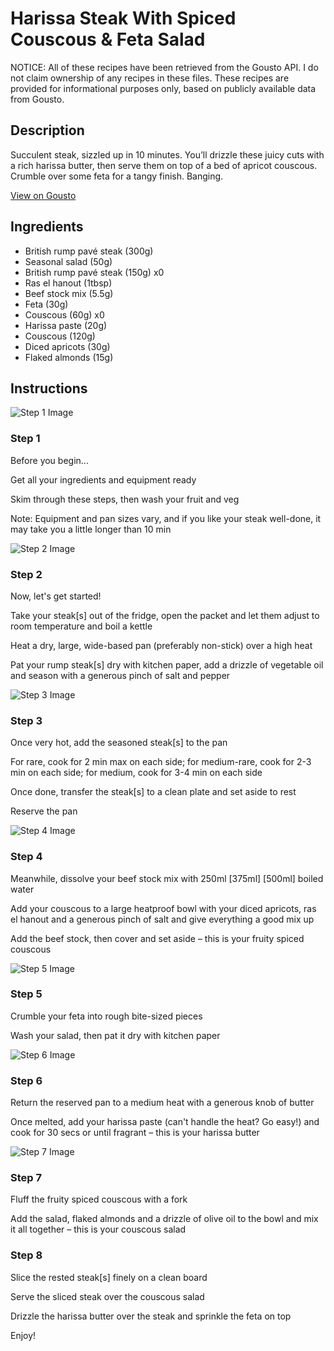 # Harissa Steak With Spiced Couscous & Feta Salad

NOTICE: All of these recipes have been retrieved from the Gousto API. I do not claim ownership of any recipes in these files. These recipes are provided for informational purposes only, based on publicly available data from Gousto.

## Description

Succulent steak, sizzled up in 10 minutes. You’ll drizzle these juicy cuts with a rich harissa butter, then serve them on top of a bed of apricot couscous. Crumble over some feta for a tangy finish. Banging.

[View on Gousto](https://www.gousto.co.uk/recipes/cookbook/harissa-steak-with-spiced-couscous-feta-salad)

## Ingredients

- British rump pavé steak (300g)
- Seasonal salad (50g)
- British rump pavé steak (150g) x0
- Ras el hanout (1tbsp)
- Beef stock mix (5.5g)
- Feta (30g)
- Couscous (60g) x0
- Harissa paste (20g)
- Couscous (120g)
- Diced apricots (30g)
- Flaked almonds (15g)

## Instructions

![Step 1 Image](https://production-media.gousto.co.uk/cms/recipe-step-image/Admin10mm-Step-1-5-1702368574421-x200.jpg)

### Step 1

Before you begin...

Get all your ingredients and equipment ready

Skim through these steps, then wash your fruit and veg

Note: Equipment and pan sizes vary, and if you like your steak well-done, it may take you a little longer than 10 min

![Step 2 Image](https://production-media.gousto.co.uk/cms/recipe-step-image/Step-2-1698168964090-x200.jpg)

### Step 2

Now, let's get started!

Take your steak[s] out of the fridge, open the packet and let them adjust to room temperature and boil a kettle

Heat a dry, large, wide-based pan (preferably non-stick) over a high heat

Pat your rump steak[s] dry with kitchen paper, add a drizzle of vegetable oil and season with a generous pinch of salt and pepper

![Step 3 Image](https://production-media.gousto.co.uk/cms/recipe-step-image/Step-3-1698168973318-x200.jpg)

### Step 3

Once very hot, add the seasoned steak[s] to the pan

For rare, cook for 2 min max on each side; for medium-rare, cook for 2-3 min on each side; for medium, cook for 3-4 min on each side

Once done, transfer the steak[s] to a clean plate and set aside to rest

Reserve the pan

![Step 4 Image](https://production-media.gousto.co.uk/cms/recipe-step-image/Step-4-1698168977839-x200.jpg)

### Step 4

Meanwhile, dissolve your beef stock mix with 250ml <span class="text-purple">[375ml]</span> <span class="text-danger">[500ml]</span> boiled water

Add your couscous to a large heatproof bowl with your diced apricots, ras el hanout and a generous pinch of salt and give everything a good mix up

Add the beef stock, then cover and set aside – this is your fruity spiced couscous

![Step 5 Image](https://production-media.gousto.co.uk/cms/recipe-step-image/Step-5-1698168982046-x200.jpg)

### Step 5

Crumble your feta into rough bite-sized pieces

Wash your salad, then pat it dry with kitchen paper

![Step 6 Image](https://production-media.gousto.co.uk/cms/recipe-step-image/Step-6-1698168986256-x200.jpg)

### Step 6

Return the reserved pan to a medium heat with a generous knob of butter

Once melted, add your harissa paste (can't handle the heat? Go easy!) and cook for 30 secs or until fragrant – this is your harissa butter

![Step 7 Image](https://production-media.gousto.co.uk/cms/recipe-step-image/Step-7-1698168990848-x200.jpg)

### Step 7

Fluff the fruity spiced couscous with a fork

Add the salad, flaked almonds and a drizzle of olive oil to the bowl and mix it all together – this is your couscous salad

### Step 8

Slice the rested steak[s] finely on a clean board

Serve the sliced steak over the couscous salad

Drizzle the harissa butter over the steak and sprinkle the feta on top

Enjoy!

